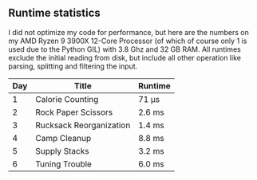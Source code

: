 ## Runtime statistics

I did not optimize my code for performance, but here are the numbers on my AMD Ryzen 9 3900X 12-Core Processor (of which of course only 1 is used due to the Python GIL) with 3.8 Ghz and 32 GB RAM. All runtimes exclude the initial reading from disk, but include all other operation like parsing, splitting and filtering the input.

| Day | Title                   | Runtime |
| --- | ----------------------- | ------- |
| 1   | Calorie Counting        | 71 μs   |
| 2   | Rock Paper Scissors     | 2.6 ms  |
| 3   | Rucksack Reorganization | 1.4 ms  |
| 4   | Camp Cleanup            | 8.8 ms  |
| 5   | Supply Stacks           | 3.2 ms  |
| 6   | Tuning Trouble          | 6.0 ms  |